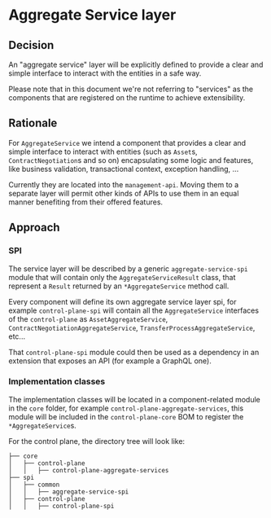 # Aggregate Service layer

## Decision

An "aggregate service" layer will be explicitly defined to provide a clear and simple interface to interact with the 
entities in a safe way.

Please note that in this document we're not referring to "services" as the components that are registered on the
runtime to achieve extensibility.

## Rationale

For `AggregateService` we intend a component that provides a clear and simple interface to interact with entities (such as
`Asset`s, `ContractNegotiation`s and so on) encapsulating some logic and features, like business validation, 
transactional context, exception handling, ...

Currently they are located into the `management-api`. Moving them to a separate layer will permit other kinds of
APIs to use them in an equal manner benefiting from their offered features.

## Approach

### SPI

The service layer will be described by a generic `aggregate-service-spi` module that will contain only the
`AggregateServiceResult` class, that represent a `Result` returned by an `*AggregateService` method call.

Every component will define its own aggregate service layer spi, for example `control-plane-spi` will contain all the
`AggregateService` interfaces of the `control-plane` as `AssetAggregateService`, `ContractNegotiationAggregateService`, 
`TransferProcessAggregateService`, etc...

That `control-plane-spi` module could then be used as a dependency in an extension that exposes an API (for example a
GraphQL one).

### Implementation classes

The implementation classes will be located in a component-related module in the `core` folder, for example 
`control-plane-aggregate-services`, this module will be included in the `control-plane-core` BOM to register the 
`*AggregateService`s.

For the control plane, the directory tree will look like:
```
├── core
│   ├── control-plane
│   │   ├── control-plane-aggregate-services
├── spi
│   ├── common
│   │   ├── aggregate-service-spi
│   ├── control-plane
│   │   ├── control-plane-spi
```
